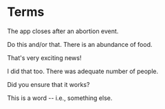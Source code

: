 # Terms

The app closes after an abortion event.

Do this and/or that. There is an abundance of food.

That's very exciting news!

I did that too. There was adequate number of people.

Did you ensure that it works?

This is a word -- i.e., something else.


